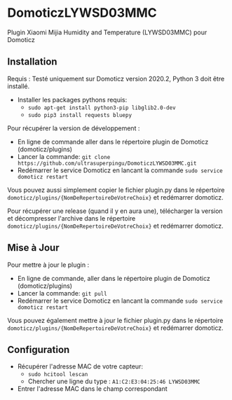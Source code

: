 # DomoticzLYWSD03MMC
Plugin Xiaomi Mijia Humidity and Temperature (LYWSD03MMC) pour Domoticz
## Installation
Requis : Testé uniquement sur Domoticz version 2020.2, Python 3 doit être installé.
* Installer les packages pythons requis:
   - ```sudo apt-get install python3-pip libglib2.0-dev```
   - ```sudo pip3 install requests bluepy```
 
Pour récupérer la version de développement :
* En ligne de commande aller dans le répertoire plugin de Domoticz (domoticz/plugins)
* Lancer la commande: ```git clone https://github.com/ultrasuperpingu/DomoticzLYWSD03MMC.git```
* Redémarrer le service Domoticz en lancant la commande ```sudo service domoticz restart```

Vous pouvez aussi simplement copier le fichier plugin.py dans le répertoire ```domoticz/plugins/{NomDeRepertoireDeVotreChoix}``` et redémarrer domoticz.

Pour récupérer une release (quand il y en aura une), télécharger la version et décompresser l'archive dans le répertoire ```domoticz/plugins/{NomDeRepertoireDeVotreChoix}``` et redémarrer domoticz.

## Mise à Jour

Pour mettre à jour le plugin :

* En ligne de commande, aller dans le répertoire plugin de Domoticz (domoticz/plugins)
* Lancer la commande: ```git pull```
* Redémarrer le service Domoticz en lancant la commande ```sudo service domoticz restart```

Vous pouvez également mettre à jour le fichier plugin.py dans le répertoire ```domoticz/plugins/{NomDeRepertoireDeVotreChoix}``` et redémarrer domoticz.

## Configuration
 * Récupérer l'adresse MAC de votre capteur:
   - ```sudo hcitool lescan```
   - Chercher une ligne du type : ```A1:C2:E3:04:25:46 LYWSD03MMC```
 * Entrer l'adresse MAC dans le champ correspondant
